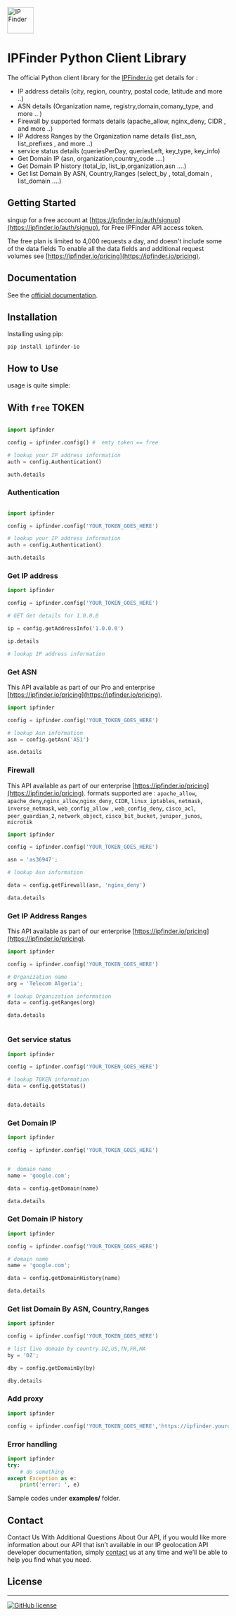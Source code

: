 <img src='https://camo.githubusercontent.com/46886c3e689a0d4a3f6c0733d1cab5d9f9a3926d/68747470733a2f2f697066696e6465722e696f2f6173736574732f696d616765732f6c6f676f732f6c6f676f2e706e67' height='60' alt='IP Finder'></a>
#  IPFinder Python Client Library

The official Python client library for the [IPFinder.io](https://ipfinder.io) get details for :
-  IP address details (city, region, country, postal code, latitude and more ..)
-  ASN details (Organization name, registry,domain,comany_type, and more .. )
-  Firewall by supported formats details (apache_allow,  nginx_deny, CIDR , and more ..)
-  IP Address Ranges by the Organization name  details (list_asn, list_prefixes , and more ..)
-  service status details (queriesPerDay, queriesLeft, key_type, key_info)
- Get Domain IP (asn, organization,country_code ....)
- Get Domain IP history (total_ip, list_ip,organization,asn ....)
- Get list Domain By ASN, Country,Ranges (select_by , total_domain  , list_domain ....)


## Getting Started
singup for a free account at [https://ipfinder.io/auth/signup](https://ipfinder.io/auth/signup), for Free IPFinder API access token.

The free plan is limited to 4,000 requests a day, and doesn't include some of the data fields
To enable all the data fields and additional request volumes see [https://ipfinder.io/pricing](https://ipfinder.io/pricing).

## Documentation

See the [official documentation](https://ipfinder.io/docs).

## Installation
Installing using pip:
```shell
pip install ipfinder-io
```

## How to Use
usage is quite simple:

## With `free` TOKEN

```python

import ipfinder

config = ipfinder.config() #  emty token == free

# lookup your IP address information
auth = config.Authentication()

auth.details
```

### Authentication

```python

import ipfinder

config = ipfinder.config('YOUR_TOKEN_GOES_HERE')

# lookup your IP address information
auth = config.Authentication()

auth.details
```

### Get IP address

```python
import ipfinder

config = ipfinder.config('YOUR_TOKEN_GOES_HERE')

# GET Get details for 1.0.0.0

ip = config.getAddressInfo('1.0.0.0')

ip.details

# lookup IP address information

```

### Get ASN
This API available as part of our Pro and enterprise [https://ipfinder.io/pricing](https://ipfinder.io/pricing).

```python
import ipfinder

config = ipfinder.config('YOUR_TOKEN_GOES_HERE')

# lookup Asn information
asn = config.getAsn('AS1')

asn.details
```

### Firewall
This API available as part of our  enterprise [https://ipfinder.io/pricing](https://ipfinder.io/pricing).
formats supported are :  `apache_allow`, `apache_deny`,`nginx_allow`,`nginx_deny`, `CIDR`, `linux_iptables`, `netmask`, `inverse_netmask`, `web_config_allow `, `web_config_deny`, `cisco_acl`, `peer_guardian_2`, `network_object`, `cisco_bit_bucket`, `juniper_junos`, `microtik`

```python
import ipfinder

config = ipfinder.config('YOUR_TOKEN_GOES_HERE')

asn = 'as36947';

# lookup Asn information

data = config.getFirewall(asn, 'nginx_deny')

data.details

```

### Get IP Address Ranges
This API available as part of our  enterprise [https://ipfinder.io/pricing](https://ipfinder.io/pricing).


```python
import ipfinder

config = ipfinder.config('YOUR_TOKEN_GOES_HERE')

# Organization name
org = 'Telecom Algeria';

# lookup Organization information
data = config.getRanges(org)

data.details



```

### Get service status

```python
import ipfinder

config = ipfinder.config('YOUR_TOKEN_GOES_HERE')

# lookup TOKEN information
data = config.getStatus()


data.details


```

### Get Domain IP


```python
import ipfinder

config = ipfinder.config('YOUR_TOKEN_GOES_HERE')


#  domain name
name = 'google.com';

data = config.getDomain(name)

data.details

```

### Get Domain IP history



```python
import ipfinder

config = ipfinder.config('YOUR_TOKEN_GOES_HERE')

# domain name
name = 'google.com';

data = config.getDomainHistory(name)

data.details


```

### Get list Domain By ASN, Country,Ranges


```python
import ipfinder

config = ipfinder.config('YOUR_TOKEN_GOES_HERE')

# list live domain by country DZ,US,TN,FR,MA
by = 'DZ';

dby = config.getDomainBy(by)

dby.details


```

### Add proxy
```python
import ipfinder

config = ipfinder.config('YOUR_TOKEN_GOES_HERE','https://ipfinder.yourdomain.com')
```

### Error handling

```python
import ipfinder
try:
    # do something
except Exception as e:
    print('error: ', e)


```

Sample codes under **examples/** folder.


## Contact

Contact Us With Additional Questions About Our API, if you would like more information about our API that isn’t available in our IP geolocation API developer documentation, simply [contact](https://ipfinder.io/contact) us at any time and we’ll be able to help you find what you need.

## License

----
[![GitHub license](https://img.shields.io/github/license/ipfinder-io/ip-finder-python.svg)](https://github.com/ipfinder-io/ip-finder-python)
